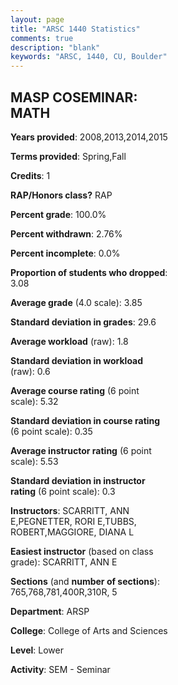 ```yaml
---
layout: page
title: "ARSC 1440 Statistics"
comments: true
description: "blank"
keywords: "ARSC, 1440, CU, Boulder"
--- 
```

<head>
<script src="https://ajax.googleapis.com/ajax/libs/jquery/2.1.3/jquery.min.js"></script>
<script src="https://dl.dropboxusercontent.com/s/pc42nxpaw1ea4o9/highcharts.js?dl=0"></script>
<!-- <script src="../assets/js/highcharts.js"></script> -->
<style type="text/css">@font-face {
	font-family: "Bebas Neue";
	src: url(https://www.filehosting.org/file/details/544349/BebasNeue%20Regular.otf) format("opentype");
	}
	h1.Bebas { 
		font-family: "Bebas Neue", Verdana, Tahoma;
	}
</style>
</head>
<body>
	<div id="container" style="float: right; width: 45%; height: 88%; margin-left: 2.5%; margin-right: 2.5%;"></div>
	<script language="JavaScript">
		$(document).ready(function() {
		var chart = {type: 'column'};
		var title = {text: 'Grade Distribution'};
		var xAxis = {categories: ['A','B','C','D','F'],crosshair: true};
		var yAxis = {min: 0,title: {text: 'Percentage'}};
		var tooltip = {headerFormat: '<center><b><span style="font-size:20px">{point.key}</span></b></center>',
		               pointFormat: '<td style="padding:0"><b>{point.y:.1f}%</b></td>',
		               footerFormat: '</table>',shared: true,useHTML: true};
		var plotOptions = {column: {pointPadding: 0.0,borderWidth: 0}};  
		var credits = {enabled: false};var series= [{name: 'Percent',data: [92.06,4.76,1.59,1.59,0.0,]}];
		var json = {};
		json.chart = chart;
		json.title = title;
		json.tooltip = tooltip;
		json.xAxis = xAxis;
		json.yAxis = yAxis;  
		json.series = series;
		json.plotOptions = plotOptions;  
		json.credits = credits;
		$('#container').highcharts(json);
	});
	</script>
</body>
			   
## MASP COSEMINAR: MATH

**Years provided**: 2008,2013,2014,2015

**Terms provided**: Spring,Fall

**Credits**: 1

**RAP/Honors class?** RAP

**Percent grade**: 100.0%

**Percent withdrawn**: 2.76%

**Percent incomplete**: 0.0%

**Proportion of students who dropped**: 3.08

**Average grade** (4.0 scale): 3.85

**Standard deviation in grades**: 29.6

**Average workload** (raw): 1.8

**Standard deviation in workload** (raw): 0.6

**Average course rating** (6 point scale): 5.32

**Standard deviation in course rating** (6 point scale): 0.35

**Average instructor rating** (6 point scale): 5.53

**Standard deviation in instructor rating** (6 point scale): 0.3

**Instructors**: SCARRITT, ANN E,PEGNETTER, RORI E,TUBBS, ROBERT,MAGGIORE, DIANA L

**Easiest instructor** (based on class grade): SCARRITT, ANN E

**Sections** (and **number of sections**): 765,768,781,400R,310R, 5

**Department**: ARSP

**College**: College of Arts and Sciences

**Level**: Lower

**Activity**: SEM - Seminar